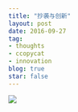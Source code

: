 ```yaml
---
title: "抄袭与创新"
layout: post
date: 2016-09-27
tag:
- thoughts
- ccopycat
- innovation
blog: true
star: false
---
```



<img src="{{site.url}}/assets/images/innovation.jpg" />

